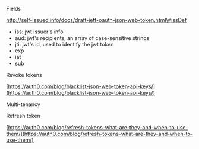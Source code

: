 Fields

http://self-issued.info/docs/draft-ietf-oauth-json-web-token.html\#issDef

* iss: jwt issuer's info
* aud: jwt's recipients, an array of case-sensitive strings
* jti: jwt's id, used to identify the jwt token
* exp
* iat
* sub



Revoke tokens

[https://auth0.com/blog/blacklist-json-web-token-api-keys/](https://auth0.com/blog/blacklist-json-web-token-api-keys/)

Multi-tenancy





Refresh token

[https://auth0.com/blog/refresh-tokens-what-are-they-and-when-to-use-them/](https://auth0.com/blog/refresh-tokens-what-are-they-and-when-to-use-them/)

